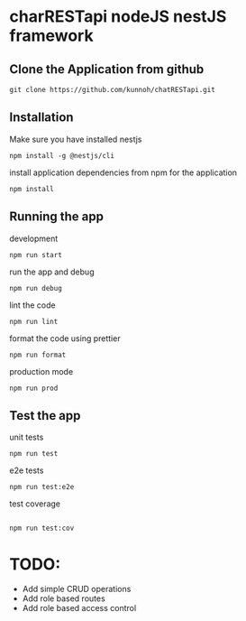 # charRESTapi nodeJS nestJS framework
## Clone the Application from github
```
git clone https://github.com/kunnoh/chatRESTapi.git
```
## Installation
Make sure you have installed nestjs
```
npm install -g @nestjs/cli
```

install application dependencies from npm for the application
```
npm install
```

## Running the app
development
```
npm run start
```

run the app and debug
```
npm run debug
```

lint the code
```
npm run lint
```

format the code using prettier
```
npm run format
```

production mode
```
npm run prod
```

## Test the app
unit tests
```
npm run test
```

e2e tests
```
npm run test:e2e
```

test coverage
```

npm run test:cov
```

# TODO:
<ul>
  <li>Add simple CRUD operations</li>
  <li>Add role based routes</li>
  <li>Add role based access control</li>
</ul>
